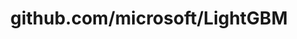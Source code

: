 ---
layout: post
title: github.com/microsoft/LightGBM
categories: link
tags: [انگلیسی, گیت‌هاب, برنامه‌نویسی]
---